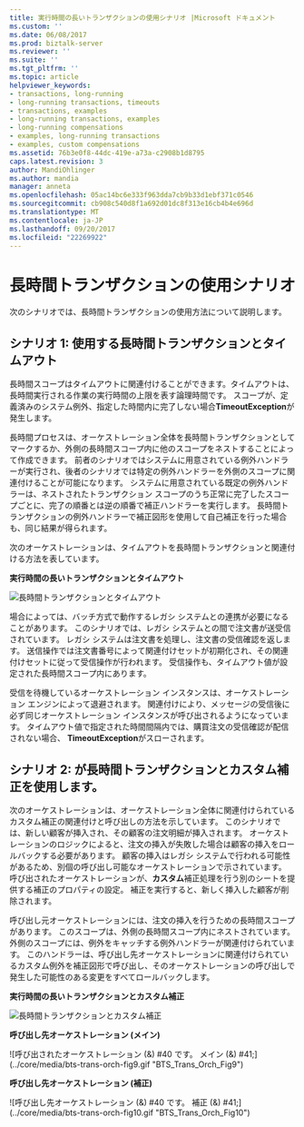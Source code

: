 ```yaml
---
title: 実行時間の長いトランザクションの使用シナリオ |Microsoft ドキュメント
ms.custom: ''
ms.date: 06/08/2017
ms.prod: biztalk-server
ms.reviewer: ''
ms.suite: ''
ms.tgt_pltfrm: ''
ms.topic: article
helpviewer_keywords:
- transactions, long-running
- long-running transactions, timeouts
- transactions, examples
- long-running transactions, examples
- long-running compensations
- examples, long-running transactions
- examples, custom compensations
ms.assetid: 76b3e0f8-44dc-419e-a73a-c2908b1d8795
caps.latest.revision: 3
author: MandiOhlinger
ms.author: mandia
manager: anneta
ms.openlocfilehash: 05ac14bc6e333f963dda7cb9b33d1ebf371c0546
ms.sourcegitcommit: cb908c540d8f1a692d01dc8f313e16cb4b4e696d
ms.translationtype: MT
ms.contentlocale: ja-JP
ms.lasthandoff: 09/20/2017
ms.locfileid: "22269922"
---
```

# <a name="scenarios-using-long-running-transactions"></a>長時間トランザクションの使用シナリオ
次のシナリオでは、長時間トランザクションの使用方法について説明します。  
  
## <a name="scenario-1-using-long-running-transactions-with-timeouts"></a>シナリオ 1: 使用する長時間トランザクションとタイムアウト  
 長時間スコープはタイムアウトに関連付けることができます。タイムアウトは、長時間実行される作業の実行時間の上限を表す論理時間です。 スコープが、定義済みのシステム例外、指定した時間内に完了しない場合**TimeoutException**が発生します。  
  
 長時間プロセスは、オーケストレーション全体を長時間トランザクションとしてマークするか、外側の長時間スコープ内に他のスコープをネストすることによって作成できます。 前者のシナリオではシステムに用意されている例外ハンドラーが実行され、後者のシナリオでは特定の例外ハンドラーを外側のスコープに関連付けることが可能になります。 システムに用意されている既定の例外ハンドラーは、ネストされたトランザクション スコープのうち正常に完了したスコープごとに、完了の順番とは逆の順番で補正ハンドラーを実行します。 長時間トランザクションの例外ハンドラーで補正図形を使用して自己補正を行った場合も、同じ結果が得られます。  
  
 次のオーケストレーションは、タイムアウトを長時間トランザクションと関連付ける方法を表しています。  
  
 **実行時間の長いトランザクションとタイムアウト**  
  
 ![長時間トランザクションとタイムアウト](../core/media/bts-trans-orch-fig7.gif "BTS_Trans_Orch_Fig7")  
  
 場合によっては、バッチ方式で動作するレガシ システムとの連携が必要になることがあります。 このシナリオでは、レガシ システムとの間で注文書が送受信されています。 レガシ システムは注文書を処理し、注文書の受信確認を返します。 送信操作では注文書番号によって関連付けセットが初期化され、その関連付けセットに従って受信操作が行われます。 受信操作も、タイムアウト値が設定された長時間スコープ内にあります。  
  
 受信を待機しているオーケストレーション インスタンスは、オーケストレーション エンジンによって退避されます。 関連付けにより、メッセージの受信後に必ず同じオーケストレーション インスタンスが呼び出されるようになっています。 タイムアウト値で指定された時間間隔内では、購買注文の受信確認が配信されない場合、 **TimeoutException**がスローされます。  
  
## <a name="scenario-2-using-long-running-transactions-with-custom-compensation"></a>シナリオ 2: が長時間トランザクションとカスタム補正を使用します。  
 次のオーケストレーションは、オーケストレーション全体に関連付けられているカスタム補正の関連付けと呼び出しの方法を示しています。 このシナリオでは、新しい顧客が挿入され、その顧客の注文明細が挿入されます。 オーケストレーションのロジックによると、注文の挿入が失敗した場合は顧客の挿入をロールバックする必要があります。 顧客の挿入はレガシ システムで行われる可能性があるため、別個の呼び出し可能なオーケストレーションで示されています。 呼び出されたオーケストレーションが、**カスタム**補正処理を行う別のシートを提供する補正のプロパティの設定。 補正を実行すると、新しく挿入した顧客が削除されます。  
  
 呼び出し元オーケストレーションには、注文の挿入を行うための長時間スコープがあります。 このスコープは、外側の長時間スコープ内にネストされています。 外側のスコープには、例外をキャッチする例外ハンドラーが関連付けられています。 このハンドラーは、呼び出し先オーケストレーションに関連付けられているカスタム例外を補正図形で呼び出し、そのオーケストレーションの呼び出しで発生した可能性のある変更をすべてロールバックします。  
  
 **実行時間の長いトランザクションとカスタム補正**  
  
 ![長時間トランザクションとカスタム補正](../core/media/bts-trans-orch-fig8.gif "BTS_Trans_Orch_Fig8")  
  
 **呼び出し先オーケストレーション (メイン)**  
  
 ![呼び出されたオーケストレーション (&) #40 です。 メイン (&) #41;] (../core/media/bts-trans-orch-fig9.gif "BTS_Trans_Orch_Fig9")  
  
 **呼び出し先オーケストレーション (補正)**  
  
 ![呼び出し先オーケストレーション (&) #40 です。 補正 (&) #41;] (../core/media/bts-trans-orch-fig10.gif "BTS_Trans_Orch_Fig10")